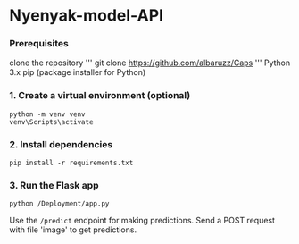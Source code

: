 # Nyenyak-model-API

### Prerequisites
clone the repository
'''
git clone https://github.com/albaruzz/Caps
'''
Python 3.x
pip (package installer for Python)

### 1. Create a virtual environment (optional)
```
python -m venv venv
venv\Scripts\activate
```
### 2. Install dependencies
```
pip install -r requirements.txt
```
### 3. Run the Flask app
```
python /Deployment/app.py
```
Use the `/predict` endpoint for making predictions. Send a POST request with file 'image' to get predictions.
